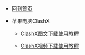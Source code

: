 <!-- docs/_sidebar.md -->

- [回到首页](README "Think About AI")

- 苹果电脑ClashX

  - [ClashX图文下载使用教程](mac/clash/00-clashx)

  - [ClashX视频下载使用教程](mac/clash/01-clashx)